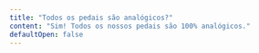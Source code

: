 ```yaml
---
title: "Todos os pedais são analógicos?"
content: "Sim! Todos os nossos pedais são 100% analógicos."
defaultOpen: false
---
```

